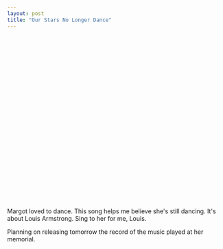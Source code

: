 ```yaml
---
layout: post
title: "Our Stars No Longer Dance"
---
```


<p class="media"><object width="100%" height="300"><param name="movie" value="http://www.youtube.com/v/4Dr0WgduMRo?fs=1&amp;hl=en_US&amp;rel=0"></param><param name="allowFullScreen" value="true"></param><param name="allowscriptaccess" value="always"></param><embed src="http://www.youtube.com/v/4Dr0WgduMRo?fs=1&amp;hl=en_US&amp;rel=0" type="application/x-shockwave-flash" allowscriptaccess="always" allowfullscreen="true" width="480" height="385"></embed></object></p>

Margot loved to dance. This song helps me believe she's still dancing. It's about Louis Armstrong. Sing to her for me, Louis. 

<p class="postscript">Planning on releasing tomorrow the record of the music played at her memorial.</p>